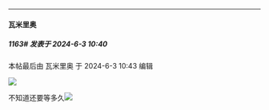 ﻿
*****

####  瓦米里奥  
##### 1163#       发表于 2024-6-3 10:40

 本帖最后由 瓦米里奥 于 2024-6-3 10:43 编辑 

<img src="https://p.sda1.dev/17/44936036e38c5fc0a5bdd37bb479febc/CMP_20240603103923520.jpg" referrerpolicy="no-referrer">

不知道还要等多久<img src="https://static.saraba1st.com/image/smiley/face2017/001.png" referrerpolicy="no-referrer">

